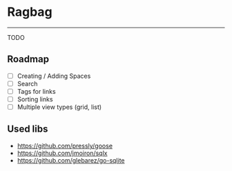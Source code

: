 # Ragbag

---

TODO

## Roadmap

- [ ] Creating / Adding Spaces
- [ ] Search
- [ ] Tags for links
- [ ] Sorting links
- [ ] Multiple view types (grid, list)

## Used libs

- https://github.com/pressly/goose
- https://github.com/jmoiron/sqlx
- https://github.com/glebarez/go-sqlite
